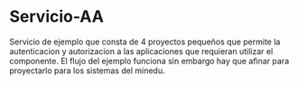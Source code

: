 # Servicio-AA

Servicio de ejemplo que consta de 4 proyectos pequeños que permite la autenticacion y autorizacion a las aplicaciones que requieran utilizar el componente. El flujo del ejemplo funciona sin embargo hay que afinar para proyectarlo para los sistemas del minedu.
